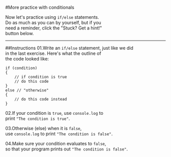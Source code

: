 #More practice with conditionals

Now let's practice using `if/else` statements.   
Do as much as you can by yourself, but if you  
need a reminder, click the "Stuck? Get a hint!"   
button below.
***
##Instructions
01.Write an `if/else` statement, just like we did  
in the last exercise. Here's what the outline of  
the code looked like:

    if (condition) 
    {
        // if condition is true
        // do this code
    }
    else // "otherwise"
    {
        // do this code instead
    }
    
02.If your condition is `true`, use `console.log` to  
print `"The condition is true"`.

03.Otherwise (else) when it is `false`,  
use `console.log` to print `"The condition is false"`.

04.Make sure your condition evaluates to `false`,   
so that your program prints out `"The condition is false"`.